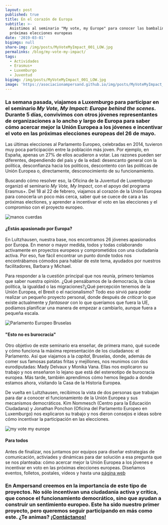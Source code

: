 ```yaml
---
layout: post
published: true
title: En el corazón de Europa
subtitle: >-
  Asistimos al seminario "My vote, my Europe" para conocer las bambalinas de las
  próximas elecciones europeas
date: '2019-03-01'
bigimgs: null
share-img: /img/posts/MyVoteMyImpact_001_LOW.jpg
permalinks: /blog/my-vote-my-impact/
tags:
  - Actividades
  - Erasmus+
  - Luxemburgo
  - Juventud
bigimg: /img/posts/MyVoteMyImpact_001_LOW.jpg
image: 'https://asociacionampersand.github.io/img/posts/MyVoteMyImpact_001_LOW.jpg'
---
```

### La semana pasada, viajamos a Luxemburgo para participar en el seminario _My Vote, My Impact: Europe behind the scenes_. Durante 5 días, convivimos con otros jóvenes representantes de organizaciones a lo ancho y largo de Europa para saber cómo acercar mejor la Unión Europea a los jóvenes e incentivar el voto en las próximas elecciones europeas del 26 de mayo.

Las últimas elecciones al Parlamento Europeo, celebradas en 2014, tuvieron muy poca participación entre la población más joven. Por ejemplo, en España, apenas un 27% de ellos acudieron a votar. Las razones pueden ser diferentes, dependiendo del país y de la edad: desencanto general con la política, desconfianza hacia los politicos, descontento con las políticas de Unión Europea o, directamente, desconocimiento de su funcionamiento. 

Buscando cómo resolver eso, la Oficina de la Juventud de Luxemburgo organizó el seminario _My Vote, My Impact_, con el apoyo del programa Erasmus+. Del 18 al 22 de febrero, viajamos al corazón de la Unión Europea para conocerla un poco más cerca, saber qué se cuece de cara a las próximas electiones, y aprender a incentivar el voto en las elecciones y el compromiso con el proyecto europeo.

![manos cuerdas]({{site.baseurl}}/https://asociacionampersand.github.io/img/posts/MyVoteMyImpact_011_LOW.jpg)

#### ¿Estás apasionado por Europa?

En Lultzhausen, nuestra base, nos encontramos 26 jóvenes apasionados por Europa. En menor o mayor medida, todos y todas colaborando activamente en proyectos europeos y comprometidos con una ciudadanía activa. Por eso, fue fácil encontrar un punto donde todos nos encontrábamos cómodos para hablar de este tema, ayudados por nuestros facilitadores, Barbara y Michael.

Para responder a la cuestión principal que nos reunía, primero teníamos que saber nuestra opinión. ¿Qué pensábamos de la democracia, la clase política, la igualdad o las migraciones?¿Qué percepción tenemos de la Unión Europea, el Brexit o el nacionalismo? Todo eso sirvió para poder realizar un pequeño proyecto personal, donde después de _criticar_ lo que existe actualmente y _fantasear_ con lo que queríamos que fuera la UE, podíamos planificar una manera de empezar a cambiarlo, aunque fuera a pequeña escala.

![Parlamento Europeo Bruselas]({{site.baseurl}}/https://asociacionampersand.github.io/img/posts/MyVoteMyImpact_084_LOW.jpg)

#### "Esto no es burocracia"

Otro objetivo de este seminario era enseñar, de primera mano, qué sucede y cómo funciona la máxima representación de los ciudadanos: el Parlamento. Así que viajamos a la _capital_, Bruselas, donde, además de comer sus famosas patatas fritas y mejillones, nos reunimos con dos eurodiputadas: Mady Delvaux y Monika Vana. Ellas nos explicaron su trabajo y nos enseñaron lo lejano que está del estereotipo de burocracia europea. Más tarde, también aprendimos cómo hemos llegado a donde estamos ahora, visitando la Casa de la Historia Europea. 

De vuelta en Lultzhausen, recibimos la vista de dos personas que trabajan para dar a conocer el funcionamiento de la Unión Europea y sus mecanismos democráticos. Kim Nommesch (Centro para la Educación Ciudadana) y Jonathan Ponchon (Oficina del Parlamento Europeo en Luxemburgo) nos explicaron su trabajo y nos dieron consejos e ideas sobre cómo incentivar la participación en las elecciones.

![my vote my europe]({{site.baseurl}}/https://asociacionampersand.github.io/img/posts/MyVoteMyImpact_036_LOW.jpg)

#### Para todos

Antes de finalizar, nos juntamos por equipos para diseñar estrategias de comunicación, activiades y dinámicas para dar solución a esa pregunta que se nos planteaba: cómo acercar mejor la Unión Europea a los jóvenes e incentivar en voto en las próximas elecciones europeas. Diseñamos eventos, folletos, postales, vídeos y hasta una [página web](https://myvotemyimpact.github.io)

### En Ampersand creemos en la importancia de este tipo de proyectos. No sólo incentivan una ciudadanía activa y crítica, que conoce el funcionamiento democrático, sino que ayudan a construir un sentimiento europeo. Este ha sido nuestro primer proyecto, pero queremos seguir participando en más como este. ¿Te animas? [¡Contáctanos!](https://asociacionampersand.github.io/contacto)

